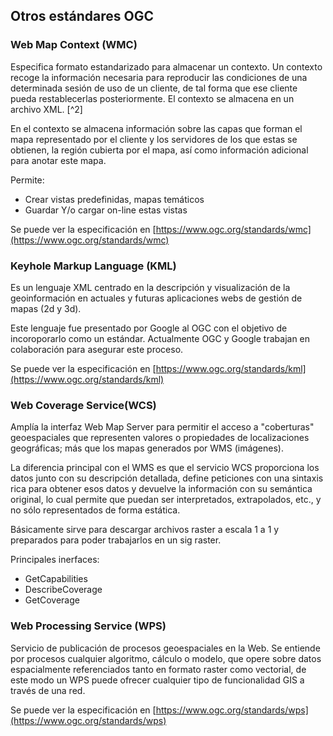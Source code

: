 ## Otros estándares OGC

### Web Map Context (WMC)

Especifica formato estandarizado para almacenar un contexto. Un contexto recoge la información necesaria para reproducir las condiciones de una determinada sesión de uso de un cliente, de tal forma que ese cliente pueda restablecerlas posteriormente. El contexto se almacena en un archivo XML. [^2]

En el contexto se almacena información sobre las capas que forman el mapa representado por el cliente y los servidores de los que estas se obtienen, la región cubierta por el mapa, así como información adicional para anotar este mapa.

Permite:
* Crear vistas predefinidas, mapas temáticos
* Guardar Y/o cargar on-line estas vistas

Se puede ver la especificación en [https://www.ogc.org/standards/wmc](https://www.ogc.org/standards/wmc)

### Keyhole Markup Language (KML)

Es un lenguaje XML centrado en la descripción y visualización de la geoinformación en actuales y futuras aplicaciones webs de gestión de mapas (2d y 3d). 

Este lenguaje fue presentado por Google al OGC con el objetivo de incoroporarlo como un estándar. Actualmente OGC y Google trabajan en colaboración para asegurar este proceso.

Se puede ver la especificación en [https://www.ogc.org/standards/kml](https://www.ogc.org/standards/kml)

### Web Coverage Service(WCS)

Amplía la interfaz Web Map Server para permitir el acceso a "coberturas" geoespaciales que representen valores o propiedades de localizaciones geográficas; más que los mapas generados por WMS (imágenes). 

La diferencia principal con el WMS es que el servicio WCS proporciona los datos junto con su descripción detallada, define peticiones con una sintaxis rica para obtener esos datos y devuelve la información con su semántica original, lo cual permite que puedan ser interpretados, extrapolados, etc., y no sólo representados de forma estática.

Básicamente sirve para descargar archivos raster a escala 1 a 1 y preparados para poder trabajarlos en un sig raster.

Principales inerfaces:
* GetCapabilities
* DescribeCoverage
* GetCoverage

### Web Processing Service (WPS)

Servicio de publicación de procesos geoespaciales en la Web. Se entiende por procesos cualquier algoritmo, cálculo o modelo, que opere sobre datos espacialmente referenciados tanto en formato raster como vectorial, de este modo un WPS puede ofrecer cualquier tipo de funcionalidad GIS a través de una red.

Se puede ver la especificación en [https://www.ogc.org/standards/wps](https://www.ogc.org/standards/wps)
